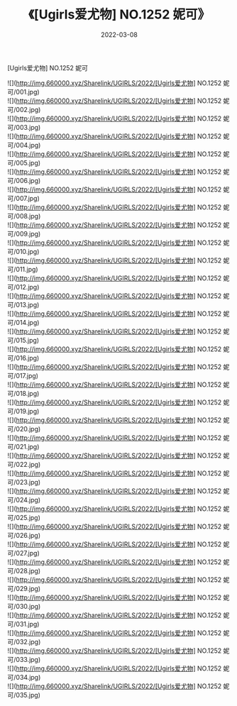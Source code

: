 ﻿---
layout: post
title:  《[Ugirls爱尤物] NO.1252 妮可》
date:   2022-03-08
img: http://img.660000.xyz/Sharelink/UGIRLS/2022/[Ugirls爱尤物] NO.1252 妮可/000.jpg
categories: [美女, 清纯, 唯美]
---

[Ugirls爱尤物] NO.1252 妮可

 ![](http://img.660000.xyz/Sharelink/UGIRLS/2022/[Ugirls爱尤物] NO.1252 妮可/001.jpg) <br>![](http://img.660000.xyz/Sharelink/UGIRLS/2022/[Ugirls爱尤物] NO.1252 妮可/002.jpg) <br>![](http://img.660000.xyz/Sharelink/UGIRLS/2022/[Ugirls爱尤物] NO.1252 妮可/003.jpg) <br>![](http://img.660000.xyz/Sharelink/UGIRLS/2022/[Ugirls爱尤物] NO.1252 妮可/004.jpg) <br>![](http://img.660000.xyz/Sharelink/UGIRLS/2022/[Ugirls爱尤物] NO.1252 妮可/005.jpg) <br>![](http://img.660000.xyz/Sharelink/UGIRLS/2022/[Ugirls爱尤物] NO.1252 妮可/006.jpg) <br>![](http://img.660000.xyz/Sharelink/UGIRLS/2022/[Ugirls爱尤物] NO.1252 妮可/007.jpg) <br>![](http://img.660000.xyz/Sharelink/UGIRLS/2022/[Ugirls爱尤物] NO.1252 妮可/008.jpg) <br>![](http://img.660000.xyz/Sharelink/UGIRLS/2022/[Ugirls爱尤物] NO.1252 妮可/009.jpg) <br>![](http://img.660000.xyz/Sharelink/UGIRLS/2022/[Ugirls爱尤物] NO.1252 妮可/010.jpg) <br>![](http://img.660000.xyz/Sharelink/UGIRLS/2022/[Ugirls爱尤物] NO.1252 妮可/011.jpg) <br>![](http://img.660000.xyz/Sharelink/UGIRLS/2022/[Ugirls爱尤物] NO.1252 妮可/012.jpg) <br>![](http://img.660000.xyz/Sharelink/UGIRLS/2022/[Ugirls爱尤物] NO.1252 妮可/013.jpg) <br>![](http://img.660000.xyz/Sharelink/UGIRLS/2022/[Ugirls爱尤物] NO.1252 妮可/014.jpg) <br>![](http://img.660000.xyz/Sharelink/UGIRLS/2022/[Ugirls爱尤物] NO.1252 妮可/015.jpg) <br>![](http://img.660000.xyz/Sharelink/UGIRLS/2022/[Ugirls爱尤物] NO.1252 妮可/016.jpg) <br>![](http://img.660000.xyz/Sharelink/UGIRLS/2022/[Ugirls爱尤物] NO.1252 妮可/017.jpg) <br>![](http://img.660000.xyz/Sharelink/UGIRLS/2022/[Ugirls爱尤物] NO.1252 妮可/018.jpg) <br>![](http://img.660000.xyz/Sharelink/UGIRLS/2022/[Ugirls爱尤物] NO.1252 妮可/019.jpg) <br>![](http://img.660000.xyz/Sharelink/UGIRLS/2022/[Ugirls爱尤物] NO.1252 妮可/020.jpg) <br>![](http://img.660000.xyz/Sharelink/UGIRLS/2022/[Ugirls爱尤物] NO.1252 妮可/021.jpg) <br>![](http://img.660000.xyz/Sharelink/UGIRLS/2022/[Ugirls爱尤物] NO.1252 妮可/022.jpg) <br>![](http://img.660000.xyz/Sharelink/UGIRLS/2022/[Ugirls爱尤物] NO.1252 妮可/023.jpg) <br>![](http://img.660000.xyz/Sharelink/UGIRLS/2022/[Ugirls爱尤物] NO.1252 妮可/024.jpg) <br>![](http://img.660000.xyz/Sharelink/UGIRLS/2022/[Ugirls爱尤物] NO.1252 妮可/025.jpg) <br>![](http://img.660000.xyz/Sharelink/UGIRLS/2022/[Ugirls爱尤物] NO.1252 妮可/026.jpg) <br>![](http://img.660000.xyz/Sharelink/UGIRLS/2022/[Ugirls爱尤物] NO.1252 妮可/027.jpg) <br>![](http://img.660000.xyz/Sharelink/UGIRLS/2022/[Ugirls爱尤物] NO.1252 妮可/028.jpg) <br>![](http://img.660000.xyz/Sharelink/UGIRLS/2022/[Ugirls爱尤物] NO.1252 妮可/029.jpg) <br>![](http://img.660000.xyz/Sharelink/UGIRLS/2022/[Ugirls爱尤物] NO.1252 妮可/030.jpg) <br>![](http://img.660000.xyz/Sharelink/UGIRLS/2022/[Ugirls爱尤物] NO.1252 妮可/031.jpg) <br>![](http://img.660000.xyz/Sharelink/UGIRLS/2022/[Ugirls爱尤物] NO.1252 妮可/032.jpg) <br>![](http://img.660000.xyz/Sharelink/UGIRLS/2022/[Ugirls爱尤物] NO.1252 妮可/033.jpg) <br>![](http://img.660000.xyz/Sharelink/UGIRLS/2022/[Ugirls爱尤物] NO.1252 妮可/034.jpg) <br>![](http://img.660000.xyz/Sharelink/UGIRLS/2022/[Ugirls爱尤物] NO.1252 妮可/035.jpg) <br>